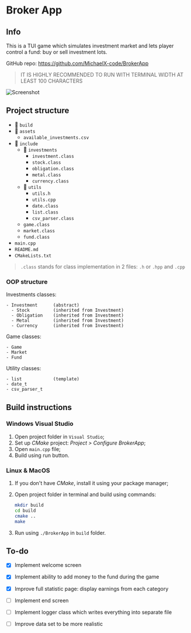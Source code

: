 # Broker App

## Info

This is a TUI game which simulates investment market and lets player control a
fund: buy or sell investment lots.

GitHub repo: <https://github.com/MichaelX-code/BrokerApp>

> IT IS HIGHLY RECOMMENDED TO RUN WITH TERMINAL WIDTH AT LEAST 100 CHARACTERS

![Screenshot](https://user-images.githubusercontent.com/59616661/147644772-05b60c83-b080-45d1-81a7-cae6322e5bfa.png)

## Project structure

- 📁 `build`
- 📂 `assets`
  - `available_investments.csv`
- 📂 `include`
  - 📂 `investments`
    - `investment.class`
    - `stock.class`
    - `obligation.class`
    - `metal.class`
    - `currency.class`
  - 📂 `utils`
    - `utils.h`
    - `utils.cpp`
    - `date.class`
    - `list.class`
    - `csv_parser.class`
  - `game.class`
  - `market.class`
  - `fund.class`
- `main.cpp`
- `README.md`
- `CMakeLists.txt`

> `.class` stands for class implementation in 2 files: `.h` or `.hpp` and `.cpp`

### OOP structure

Investments classes:

    - Investment      (abstract)
      - Stock         (inherited from Investment)
      - Obligation    (inherited from Investment)
      - Metal         (inherited from Investment)
      - Currency      (inherited from Investment)

Game classes:

    - Game
    - Market
    - Fund

Utility classes:

    - list            (template)
    - date_t
    - csv_parser_t

## Build instructions

### Windows Visual Studio

1. Open project folder in `Visual Studio`;
1. Set up *CMake* project: *Project > Configure BrokerApp*;
1. Open `main.cpp` file;
1. Build using run button.

### Linux & MacOS

1. If you don't have *CMake*, install it using your package manager;
1. Open project folder in terminal and build using commands:

    ```bash
    mkdir build
    cd build
    cmake ..
    make
    ```

1. Run using `./BrokerApp` in `build` folder.

## To-do

- [x] Implement welcome screen
- [x] Implement ability to add money to the fund during the game
- [x] Improve full statistic page: display earnings from each category
- [ ] Implement end screen

- [ ] Implement logger class which writes everything into separate file
- [ ] Improve data set to be more realistic
